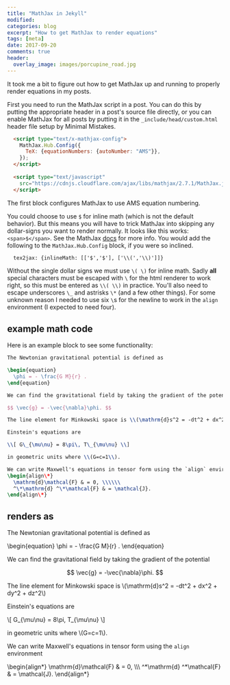 ```yaml
---
title: "MathJax in Jekyll"
modified:
categories: blog
excerpt: "How to get MathJax to render equations"
tags: [meta]
date: 2017-09-20
comments: true
header:
  overlay_image: images/porcupine_road.jpg
---
```


It took me a bit to figure out how to get MathJax up and running to properly render equations in my posts.

First you need to run the MathJax script in a post.
You can do this by putting the appropriate header in a post's source file directly,
or you can enable MathJax for all posts by putting it in the `_include/head/custom.html` header file setup by Minimal Mistakes.

```html
  <script type="text/x-mathjax-config">
    MathJax.Hub.Config({
      TeX: {equationNumbers: {autoNumber: "AMS"}},
    });
  </script>
  
  <script type="text/javascript" 
    src="https://cdnjs.cloudflare.com/ajax/libs/mathjax/2.7.1/MathJax.js?config=TeX-MML-AM_CHTML">
  </script>
```

The first block configures MathJax to use AMS equation numbering.

You could choose to use `$` for inline math (which is not the default behavior).
But this means you will have to trick MathJax into skipping any dollar-signs you want to render normally.
It looks like this works: `<span>$</span>`.
See the MathJax [docs](http://docs.mathjax.org/en/latest/tex.html#tex-support) for more info.
You would add the following to the `MathJax.Hub.Config` block, if you were so inclined.
```html
  tex2jax: {inlineMath: [['$','$'], ['\\(','\\)']]}
```

Without the single dollar signs we must use `\( \)` for inline math.
Sadly **all** special characters must be escaped with `\` for the html renderer to work right,
so this must be entered as `\\( \\)` in practice.
You'll also need to escape underscores `\_` and astrisks `\*` (and a few other things).
For some unknown reason I needed to use six `\`s for the newline to work in the `align` environment (I expected to need four).

## example math code

Here is an example block to see some functionality:

```latex
The Newtonian gravitational potential is defined as

\begin{equation}
  \phi = - \frac{G M}{r} .
\end{equation}

We can find the gravitational field by taking the gradient of the potential

$$ \vec{g} = -\vec{\nabla}\phi. $$

The line element for Minkowski space is \\(\mathrm{d}s^2 = -dt^2 + dx^2 + dy^2 + dz^2\\)

Einstein's equations are

\\[ G\_{\mu\nu} = 8\pi\, T\_{\mu\nu} \\]

in geometric units where \\(G=c=1\\).

We can write Maxwell's equations in tensor form using the `align` environment
\begin{align\*}
  \mathrm{d}\mathcal{F} & = 0, \\\\\\
  ^\*\mathrm{d} ^\*\mathcal{F} & = \mathcal{J}.
\end{align\*}
```

## renders as


The Newtonian gravitational potential is defined as

\begin{equation}
  \phi = - \frac{G M}{r} .
\end{equation}

We can find the gravitational field by taking the gradient of the potential

$$ \vec{g} = -\vec{\nabla}\phi. $$

The line element for Minkowski space is \\(\mathrm{d}s^2 = -dt^2 + dx^2 + dy^2 + dz^2\\)

Einstein's equations are

\\[ G\_{\mu\nu} = 8\pi\, T\_{\mu\nu} \\]

in geometric units where \\(G=c=1\\).

We can write Maxwell's equations in tensor form using the `align` environment

\begin{align\*}
  \mathrm{d}\mathcal{F} & = 0, \\\\\\
  ^\*\mathrm{d} ^\*\mathcal{F} & = \mathcal{J}.
\end{align\*}



